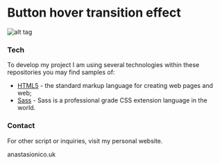 # Button hover transition effect

![alt tag](https://s3.postimg.org/ah8ly6fvn/button_hover_png.png)



### Tech

To develop my project I am using several technologies within these repositories you may find samples of:

* [HTML5] - the standard markup language for creating web pages and web;
* [Sass] - Sass is a professional grade CSS extension language in the world. 

### Contact

For other script or inquiries, visit my personal website.

anastasionico.uk


[//]: # (These are reference links used in the body of this note and get stripped out when the markdown processor does its job. There is no need to format nicely because it shouldn't be seen. Thanks SO - http://stackoverflow.com/questions/4823468/store-comments-in-markdown-syntax)


   [HTML5]: <https://www.w3.org/>
   [Sass]: <http://sass-lang.com/>
   [anastasionico.uk]: <https://www.anastasionico.uk>
   
